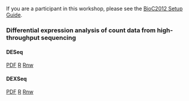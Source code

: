If you are a participant in this workshop, please see the
[BioC2012 Setup Guide](/help/course-materials/extra/BioC2012_setup_guide/).

### Differential expression analysis of count data from high-throughput sequencing

#### DESeq

[PDF](DESeq.pdf) [R](DESeq.R) [Rnw](DESeq.Rnw)

#### DEXSeq

[PDF](DEXSeq.pdf) [R](DEXSeq.R) [Rnw](DEXSeq.Rnw)